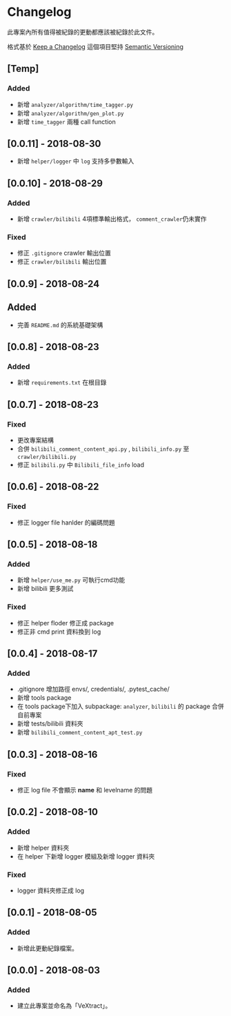 # Changelog
此專案內所有值得被紀錄的更動都應該被紀錄於此文件。

格式基於 [Keep a Changelog](http://keepachangelog.com/zh-TW/1.0.0/)
這個項目堅持 [Semantic Versioning](http://semver.org/spec/v2.0.0.html)

## [Temp]
### Added
- 新增 `analyzer/algorithm/time_tagger.py`
- 新增 `analyzer/algorithm/gen_plot.py`
- 新增 `time_tagger` 兩種 call function

## [0.0.11] - 2018-08-30
- 新增 `helper/logger` 中 `log` 支持多參數輸入

## [0.0.10] - 2018-08-29
### Added
- 新增 `crawler/bilibili` 4項標準輸出格式， `comment_crawler`仍未實作

### Fixed
- 修正 `.gitignore` crawler 輸出位置
- 修正 `crawler/bilibili` 輸出位置

## [0.0.9] - 2018-08-24
## Added
- 完善 `README.md` 的系統基礎架構

## [0.0.8] - 2018-08-23
### Added
- 新增 `requirements.txt` 在根目錄

## [0.0.7] - 2018-08-23
### Fixed
- 更改專案結構
- 合併 `bilibili_comment_content_api.py` , `bilibili_info.py` 至 `crawler/bilibili.py` 
- 修正 `bilibili.py` 中 `Bilibili_file_info` load

## [0.0.6] - 2018-08-22
### Fixed
- 修正 logger file hanlder 的編碼問題

## [0.0.5] - 2018-08-18
### Added
- 新增 `helper/use_me.py` 可執行cmd功能
- 新增 bilibili 更多測試

### Fixed
- 修正 helper floder 修正成 package
- 修正非 cmd print 資料換到 log

## [0.0.4] - 2018-08-17
### Added
- .gitignore 增加路徑 envs/, credentials/, .pytest_cache/
- 新增 tools package
- 在 tools package下加入 subpackage: `analyzer`, `bilibili` 的 package 合併自前專案
- 新增 tests/bilibili 資料夾
- 新增 `bilibili_comment_content_apt_test.py`

## [0.0.3] - 2018-08-16
### Fixed
- 修正 log file 不會顯示 __name__ 和 levelname 的問題

## [0.0.2] - 2018-08-10
### Added
- 新增 helper 資料夾
- 在 helper 下新增 logger 模組及新增 logger 資料夾
### Fixed
- logger 資料夾修正成 log

## [0.0.1] - 2018-08-05
### Added
- 新增此更動紀錄檔案。

## [0.0.0] - 2018-08-03
### Added
- 建立此專案並命名為「VeXtract」。